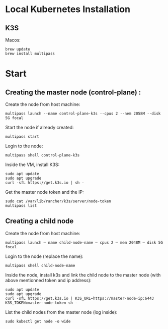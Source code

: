 # Local Kubernetes Installation

## K3S

Macos:
```
brew update
brew install multipass
```

# Start

## Creating the master node (control-plane) :

Create the node from host machine:
```
multipass launch --name control-plane-k3s --cpus 2 --nem 2058M --disk 5G focal
```

Start the node if already created:
```
multipass start
```

Login to the node:
```
multipass shell control-plane-k3s
```

Inside the VM, install K3S:
```
sudo apt update
sudo apt upgrade
curl -sfL https://get.k3s.io | sh -
```

Get the master node token and the IP:
```
sudo cat /var/lib/rancher/k3s/server/node-token
multipass list
```

## Creating a child node

Create the node from host machine:
```
multipass launch — name child-node-name — cpus 2 — mem 2048M — disk 5G focal
```

Login to the node (replace the name):
```
multipass shell child-node-name
```

Inside the node, install k3s and link the child node to the master node (with above mentionned token and ip address):
```
sudo apt update
sudo apt upgrade
curl -sfL https://get.k3s.io | K3S_URL=https://master-node-ip:6443 K3S_TOKEN=master-node-token sh -
```

List the child nodes from the master node (log inside):
```
sudo kubectl get node -o wide
```